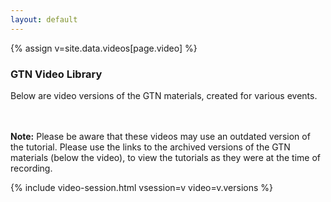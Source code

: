 ```yaml
---
layout: default
---
```



{% assign v=site.data.videos[page.video] %}

<h3> GTN Video Library </h3>

Below are video versions of the GTN materials, created for various events.

<br><br>
<strong>Note:</strong> Please be aware that these videos may use an outdated version of the tutorial. Please use the links to the archived versions of the GTN materials (below the video), to view the tutorials as they were at the time of recording.
<br>

{% include video-session.html vsession=v video=v.versions %}

